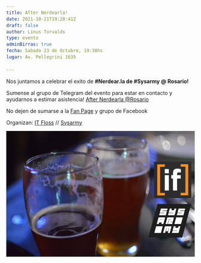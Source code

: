 ```yaml
---
title: After Nerdearla!
date: 2021-10-21T19:28:41Z
draft: false
author: Linus Torvalds
type: evento
adminBirras: true
fecha: Sabado 23 de Octubre, 19:30hs
lugar: Av. Pellegrini 1635

---
```

Nos juntamos a celebrar el exito de **#Nerdear.la de #Sysarmy @ Rosario!**

Sumense al grupo de Telegram del evento para estar en contacto y ayudarnos a estimar asistencia!
[After Nerdearla @Rosario](https://t.me/joinchat/S1Q3O2IpyY9lZWYx)

No dejen de sumarse a la [Fan Page](https://www.facebook.com/itfloss) y grupo de Facebook

Organizan:
[IT Floss]( http://itfloss.beer) // [Sysarmy](https://sysarmy.com.ar/)

![IT Floss Admin Birras](/images/it-floss-birras.jpg) 
